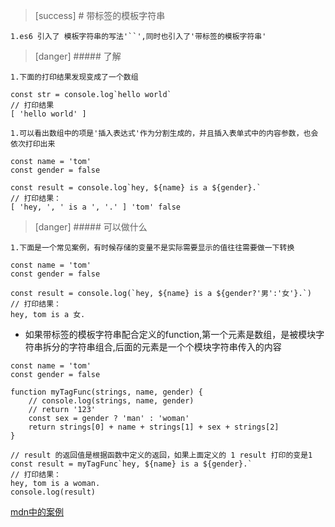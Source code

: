 >[success] # 带标签的模板字符串
~~~
1.es6 引入了 模板字符串的写法'``',同时也引入了'带标签的模板字符串'
~~~
>[danger] ##### 了解
~~~
1.下面的打印结果发现变成了一个数组
~~~
~~~
const str = console.log`hello world`
// 打印结果
[ 'hello world' ]
~~~
~~~
1.可以看出数组中的项是'插入表达式'作为分割生成的，并且插入表单式中的内容参数，也会依次打印出来
~~~
~~~
const name = 'tom'
const gender = false

const result = console.log`hey, ${name} is a ${gender}.`
// 打印结果：
[ 'hey, ', ' is a ', '.' ] 'tom' false
~~~
>[danger] ##### 可以做什么
~~~
1.下面是一个常见案例，有时候存储的变量不是实际需要显示的值往往需要做一下转换
~~~
~~~
const name = 'tom'
const gender = false

const result = console.log(`hey, ${name} is a ${gender?'男':'女'}.`)
// 打印结果：
hey, tom is a 女.
~~~
* 如果带标签的模板字符串配合定义的function,第一个元素是数组，是被模块字符串拆分的字符串组合,后面的元素是一个个模块字符串传入的内容
~~~
const name = 'tom'
const gender = false

function myTagFunc(strings, name, gender) {
    // console.log(strings, name, gender)
    // return '123'
    const sex = gender ? 'man' : 'woman'
    return strings[0] + name + strings[1] + sex + strings[2]
}
// result 的返回值是根据函数中定义的返回，如果上面定义的 1 result 打印的变是1
const result = myTagFunc`hey, ${name} is a ${gender}.`
// 打印结果：
hey, tom is a woman.
console.log(result)
~~~
[mdn中的案例](https://developer.mozilla.org/zh-CN/docs/Web/JavaScript/Reference/template_strings)
